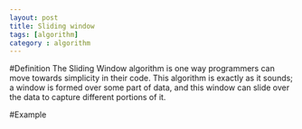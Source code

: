 ```yaml
---
layout: post
title: Sliding window
tags: [algorithm]
category : algorithm
---
```

#Definition
The Sliding Window algorithm is one way programmers can move towards simplicity in their code. This algorithm is exactly as it sounds; a window is formed over some part of data, and this window can slide over the data to capture different portions of it.

#Example

